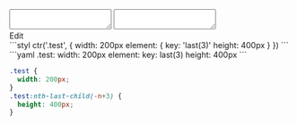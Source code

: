 <div data-size="170" class="code-cont" data-example="last">
    <div class="code">
        <div class="code-wrap">
            <textarea id="stylus"></textarea>
            <textarea id="css"></textarea>
            <div class="edit-code">
                <span>Edit</span>
            </div>
        </div>
    </div>
</div>


<div data-size="170" data-examples="stylus"></div>
```styl
ctr('.test', {
  width: 200px
  element: {
    key: 'last(3)'
    height: 400px
  }
})
```

<div data-size="170" data-examples="yaml"></div>
```yaml
.test:
  width: 200px
  element:
    key: last(3)
    height: 400px
```

```css
.test {
  width: 200px;
}
.test:nth-last-child(-n+3) {
  height: 400px;
}
```
<div class="cf"></div>
